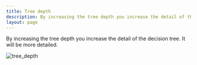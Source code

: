 ```yaml
---
title: Tree depth
description: By increasing the tree depth you increase the detail of the decision tree. It will be more detailed.
layout: page
---
```


By increasing the tree depth you increase the detail of the decision tree. It will be more detailed.

![tree_depth]({{site.url}}{{site.baseurl}}/core_app/pivot/web_application/menu/settings/images/Pivot-TreeDepth_GIF2.gif)
